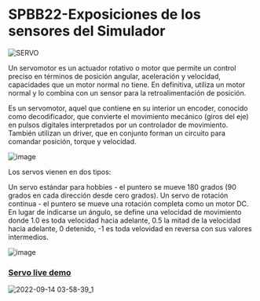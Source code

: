 # SPBB22-Exposiciones de los sensores del Simulador

![SERVO](https://images.cooltext.com/5620229.gif)

Un servomotor es un actuador rotativo o motor que permite un control preciso en términos de posición angular, aceleración y velocidad, capacidades que un motor normal no tiene. En definitiva, utiliza un motor normal y lo combina con un sensor para la retroalimentación de posición.

Es un servomotor, aquel que contiene en su interior un encoder, conocido como decodificador, que convierte el movimiento mecánico (giros del eje) en pulsos digitales interpretados por un controlador de movimiento. También utilizan un driver, que en conjunto forman un circuito para comandar posición, torque y velocidad.

![image](https://user-images.githubusercontent.com/81411699/191141213-82cdf2d3-ec8d-4db7-9df8-05af9feb9d0e.png)

Los servos vienen en dos tipos:

Un servo estándar para hobbies - el puntero se mueve 180 grados (90 grados en cada dirección desde cero grados).
Un servo de rotación continua - el puntero se mueve una rotación completa como un motor DC. En lugar de indicarse un ángulo, se define una velocidad de movimiento donde 1.0 es toda velocidad hacia adelante, 0.5 la mitad de la velocidad hacia adelante, 0 detenido, -1 es toda velovidad en reversa con sus valores intermedios.

![image](https://user-images.githubusercontent.com/81411699/191139491-6b0461f6-eb22-40f2-9cd8-c30fb9d0c56e.png)

### [Servo live demo](https://wokwi.com/projects/342100078704460371)

![2022-09-14 03-58-39_1](https://user-images.githubusercontent.com/81411699/190139171-79c74d3e-7624-48f3-998d-9a04b40374a9.gif)
